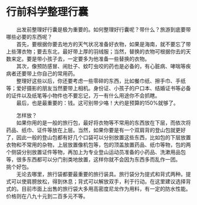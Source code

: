 # 行前科学整理行囊  
  
&emsp;&emsp;出发前整理好行囊是极为重要的。如何整理好行囊呢？带什么？旅游到底要带哪些必要的东西呢？  
&emsp;&emsp;首先，要根据你要去地方的天气状况准备好衣物，如果是海南，就不要忘了带上些薄衣物；要去东北，最好带上厚的羽绒服；当然，替换的衣物可根据你去的天数来定。要是带小孩子去，一定要多为他准备一些替换的衣物。  
&emsp;&emsp;其次，像预防感冒、闹肚子、蚊叮虫咬的药也是必备的，有心脏病、哮喘等疾病者还要带上你自己的常用药。  
&emsp;&emsp;整理好这些以后，你还要考虑一些零碎的东西，比如餐巾纸、擦手巾、手纸等；爱好摄影的朋友当然要带上相机。身份证、小孩子的户口本、结婚证书等必备的证件以及纸笔等小物件也不要忘记，万一有什么用途你不会抓瞎。  
&emsp;&emsp;最后，也是最重要的：钱。这可别带少咯！大约是预算的150%就够了。 
  
&emsp;&emsp;怎样放？  
&emsp;&emsp;如果你用的是一般的旅行包，最好将衣物等不常用的东西放在下层，而依次将药品、纸巾、证件等放在上层。当然，如果你要是有一个双肩背的登山包就更好了，因此一般的登山包都有好几个口袋可以分别放置这些东西，比如包的下层放置衣物和不常用的杂物，上层放置像机包等，包的顶盖放置药品、纸巾等物，包的两个侧袋分别放置证件等物，再加上为专业登山运动员准备的小药品、洗漱用品包等，很多东西都可以分门别类地放置，这样你就不会因为东西多而乱作一团。  
挑个好包。  
&emsp;&emsp;无论去哪里，旅行袋都要最重要的旅行装具。旅行袋分为提式和背式两种。提式可以使肩膀放松，得到休息；背式可以解放双手，利于行动。在这里建议选择背式的。目前市面上出售的旅行袋大多用高密度尼龙作为用料，有一定的防水性能。价格则在八九十元到二百多元不等。  